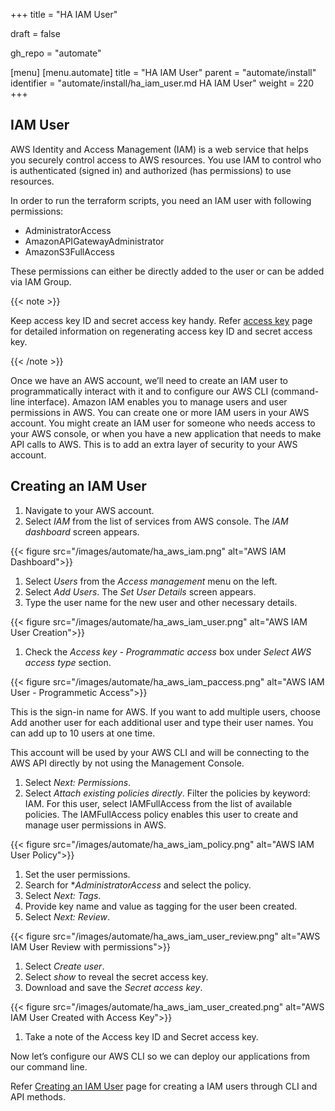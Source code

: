+++
title = "HA IAM User"

draft = false

gh_repo = "automate"

[menu]
  [menu.automate]
    title = "HA IAM User"
    parent = "automate/install"
    identifier = "automate/install/ha_iam_user.md HA IAM User"
    weight = 220
+++

## IAM User

AWS Identity and Access Management (IAM) is a web service that helps you securely control access to AWS resources. You use IAM to control who is authenticated (signed in) and authorized (has permissions) to use resources.

In order to run the terraform scripts, you need an IAM user with following permissions:

- AdministratorAccess
- AmazonAPIGatewayAdministrator
- AmazonS3FullAccess

These permissions can either be directly added to the user or can be added via IAM Group.

{{< note >}}

Keep access key ID and secret access key handy. Refer [access key](https://docs.aws.amazon.com/IAM/latest/UserGuide/id_credentials_access-keys.html) page for detailed information on regenerating access key ID and secret access key.

{{< /note >}}

Once we have an AWS account, we’ll need to create an IAM user to programmatically interact with it and to configure our AWS CLI (command-line interface). Amazon IAM enables you to manage users and user permissions in AWS. You can create one or more IAM users in your AWS account. You might create an IAM user for someone who needs access to your AWS console, or when you have a new application that needs to make API calls to AWS. This is to add an extra layer of security to your AWS account.

## Creating an IAM User

1. Navigate to your AWS account.
1. Select *IAM* from the list of services from AWS console. The *IAM dashboard* screen appears.

{{< figure src="/images/automate/ha_aws_iam.png" alt="AWS IAM Dashboard">}}

1. Select *Users* from the *Access management* menu on the left.
1. Select *Add Users*. The *Set User Details* screen appears.
1. Type the user name for the new user and other necessary details.

{{< figure src="/images/automate/ha_aws_iam_user.png" alt="AWS IAM User Creation">}}

1. Check the *Access key - Programmatic access* box under *Select AWS access type* section.

{{< figure src="/images/automate/ha_aws_iam_paccess.png" alt="AWS IAM User - Programmetic Access">}}

  This is the sign-in name for AWS. If you want to add multiple users, choose Add another user for each additional user and type their user names. You can add up to 10 users at one time.

  This account will be used by your AWS CLI and will be connecting to the AWS API directly by not using the Management Console.

1. Select *Next: Permissions*.
1. Select *Attach existing policies directly*. Filter the policies by keyword: IAM. For this user, select IAMFullAccess from the list of available policies. The IAMFullAccess policy enables this user to create and manage user permissions in AWS.

{{< figure src="/images/automate/ha_aws_iam_policy.png" alt="AWS IAM User Policy">}}

1. Set the user permissions.
1. Search for **AdministratorAccess* and select the policy.
1. Select *Next: Tags*.
1. Provide key name and value as tagging for the user been created.
1. Select *Next: Review*.

{{< figure src="/images/automate/ha_aws_iam_user_review.png" alt="AWS IAM User Review with permissions">}}

1. Select *Create user*.
1. Select *show* to reveal the secret access key.
1. Download and save the *Secret access key*.

{{< figure src="/images/automate/ha_aws_iam_user_created.png" alt="AWS IAM User Created with Access Key">}}
1. Take a note of the Access key ID and Secret access key.

Now let’s configure our AWS CLI so we can deploy our applications from our command line.

Refer [Creating an IAM User](https://docs.aws.amazon.com/IAM/latest/UserGuide/id_users_create.html) page for creating a IAM users through CLI and API methods.
